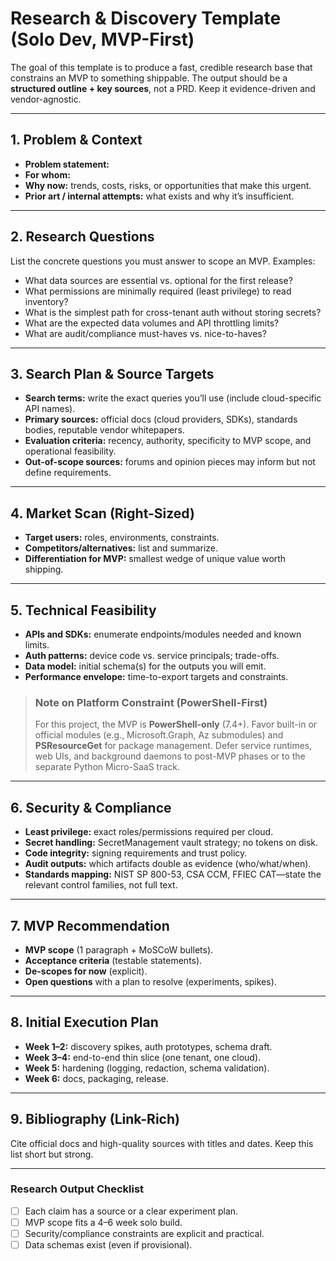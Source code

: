# Research & Discovery Template (Solo Dev, MVP-First)

The goal of this template is to produce a fast, credible research base that constrains an MVP to something shippable. The output should be a **structured outline + key sources**, not a PRD. Keep it evidence-driven and vendor-agnostic.

---

## 1. Problem & Context

- **Problem statement:**  
- **For whom:**  
- **Why now:** trends, costs, risks, or opportunities that make this urgent.  
- **Prior art / internal attempts:** what exists and why it’s insufficient.

---

## 2. Research Questions

List the concrete questions you must answer to scope an MVP. Examples:
- What data sources are essential vs. optional for the first release?
- What permissions are minimally required (least privilege) to read inventory?
- What is the simplest path for cross-tenant auth without storing secrets?
- What are the expected data volumes and API throttling limits?
- What are audit/compliance must-haves vs. nice-to-haves?

---

## 3. Search Plan & Source Targets

- **Search terms:** write the exact queries you’ll use (include cloud-specific API names).
- **Primary sources:** official docs (cloud providers, SDKs), standards bodies, reputable vendor whitepapers.
- **Evaluation criteria:** recency, authority, specificity to MVP scope, and operational feasibility.
- **Out-of-scope sources:** forums and opinion pieces may inform but not define requirements.

---

## 4. Market Scan (Right-Sized)

- **Target users:** roles, environments, constraints.  
- **Competitors/alternatives:** list and summarize.  
- **Differentiation for MVP:** smallest wedge of unique value worth shipping.

---

## 5. Technical Feasibility

- **APIs and SDKs:** enumerate endpoints/modules needed and known limits.  
- **Auth patterns:** device code vs. service principals; trade-offs.  
- **Data model:** initial schema(s) for the outputs you will emit.  
- **Performance envelope:** time-to-export targets and constraints.

> ### Note on Platform Constraint (PowerShell-First)
> For this project, the MVP is **PowerShell-only** (7.4+). Favor built-in or official modules (e.g., Microsoft.Graph, Az submodules) and **PSResourceGet** for package management. Defer service runtimes, web UIs, and background daemons to post-MVP phases or to the separate Python Micro-SaaS track.

---

## 6. Security & Compliance

- **Least privilege:** exact roles/permissions required per cloud.  
- **Secret handling:** SecretManagement vault strategy; no tokens on disk.  
- **Code integrity:** signing requirements and trust policy.  
- **Audit outputs:** which artifacts double as evidence (who/what/when).  
- **Standards mapping:** NIST SP 800-53, CSA CCM, FFIEC CAT—state the relevant control families, not full text.

---

## 7. MVP Recommendation

- **MVP scope** (1 paragraph + MoSCoW bullets).  
- **Acceptance criteria** (testable statements).  
- **De-scopes for now** (explicit).  
- **Open questions** with a plan to resolve (experiments, spikes).

---

## 8. Initial Execution Plan

- **Week 1–2:** discovery spikes, auth prototypes, schema draft.  
- **Week 3–4:** end-to-end thin slice (one tenant, one cloud).  
- **Week 5:** hardening (logging, redaction, schema validation).  
- **Week 6:** docs, packaging, release.

---

## 9. Bibliography (Link-Rich)

Cite official docs and high-quality sources with titles and dates. Keep this list short but strong.

---

### Research Output Checklist

- [ ] Each claim has a source or a clear experiment plan.  
- [ ] MVP scope fits a 4–6 week solo build.  
- [ ] Security/compliance constraints are explicit and practical.  
- [ ] Data schemas exist (even if provisional).
